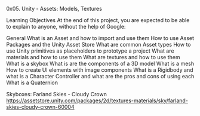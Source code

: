 0x05. Unity - Assets: Models, Textures

Learning Objectives
At the end of this project, you are expected to be able to explain to anyone, without the help of Google:

General
What is an Asset and how to import and use them
How to use Asset Packages and the Unity Asset Store
What are common Asset types
How to use Unity primitives as placeholders to prototype a project
What are materials and how to use them
What are textures and how to use them
What is a skybox
What is are the components of a 3D model
What is a mesh
How to create UI elements with image components
What is a Rigidbody and what is a Character Controller and what are the pros and cons of using each
What is a Quaternion

Skyboxes: Farland Skies - Cloudy Crown
https://assetstore.unity.com/packages/2d/textures-materials/sky/farland-skies-cloudy-crown-60004
